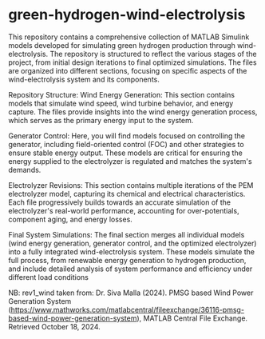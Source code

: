 # green-hydrogen-wind-electrolysis
This repository contains a comprehensive collection of MATLAB Simulink models developed for simulating green hydrogen production through wind-electrolysis. The repository is structured to reflect the various stages of the project, from initial design iterations to final optimized simulations. The files are organized into different sections, focusing on specific aspects of the wind-electrolysis system and its components.

Repository Structure:
Wind Energy Generation: This section contains models that simulate wind speed, wind turbine behavior, and energy capture. The files provide insights into the wind energy generation process, which serves as the primary energy input to the system.

Generator Control: Here, you will find models focused on controlling the generator, including field-oriented control (FOC) and other strategies to ensure stable energy output. These models are critical for ensuring the energy supplied to the electrolyzer is regulated and matches the system's demands.

Electrolyzer Revisions: This section contains multiple iterations of the PEM electrolyzer model, capturing its chemical and electrical characteristics. Each file progressively builds towards an accurate simulation of the electrolyzer's real-world performance, accounting for over-potentials, component aging, and energy losses.

Final System Simulations: The final section merges all individual models (wind energy generation, generator control, and the optimized electrolyzer) into a fully integrated wind-electrolysis system. These models simulate the full process, from renewable energy generation to hydrogen production, and include detailed analysis of system performance and efficiency under different load conditions

NB: rev1_wind taken from: Dr. Siva Malla (2024). PMSG based Wind Power Generation System (https://www.mathworks.com/matlabcentral/fileexchange/36116-pmsg-based-wind-power-generation-system), MATLAB Central File Exchange. Retrieved October 18, 2024.
